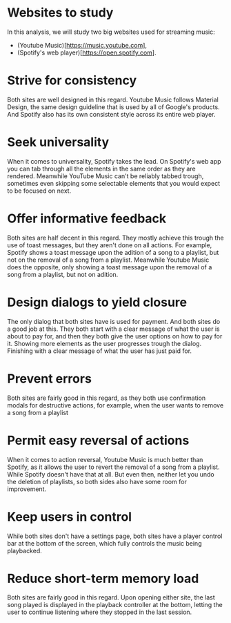 # Websites to study

In this analysis, we will study two big websites used for streaming music:
- (Youtube Music)[https://music.youtube.com],
- (Spotify's web player)[https://open.spotify.com].

# Strive for consistency

Both sites are well designed in this regard.
Youtube Music follows Material Design, the same design guideline that is used
by all of Google's products.
And Spotify also has its own consistent style across its entire web player.

# Seek universality

When it comes to universality, Spotify takes the lead.
On Spotify's web app you can tab through all the elements
in the same order as they are rendered.
Meanwhile YouTube Music can't be reliably tabbed trough,
sometimes even skipping some selectable elements
that you would expect to be focused on next.

# Offer informative feedback

Both sites are half decent in this regard.
They mostly achieve this trough the use of toast messages,
but they aren't done on all actions.
For example, Spotify shows a toast message upon the adition of a song to a playlist,
but not on the removal of a song from a playlist.
Meanwhile Youtube Music does the opposite,
only showing a toast message upon the removal of a song from a playlist,
but not on adition.

# Design dialogs to yield closure

The only dialog that both sites have is used for payment.
And both sites do a good job at this.
They both start with a clear message of what the user is about to pay for,
and then they both give the user options on how to pay for it.
Showing more elements as the user progresses trough the dialog.
Finishing with a clear message of what the user has just paid for.

# Prevent errors

Both sites are fairly good in this regard, as they both use confirmation
modals for destructive actions,
for example, when the user wants to remove a song from a playlist

# Permit easy reversal of actions

When it comes to action reversal, Youtube Music is much better than Spotify,
as it allows the user to revert the removal of a song from a playlist.
While Spotify doesn't have that at all.
But even then, neither let you undo the deletion of playlists, so both sides also
have some room for improvement.

# Keep users in control

While both sites don't have a settings page,
both sites have a player control bar at the bottom of the screen,
which fully controls the music being playbacked.

# Reduce short-term memory load

Both sites are fairly good in this regard.
Upon opening either site, the last song played is displayed in the playback controller at the bottom, letting the user to continue listening where they stopped in the last session.
